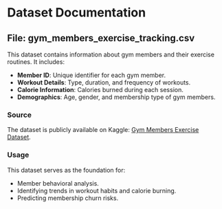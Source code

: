 # Dataset Documentation

## File: gym_members_exercise_tracking.csv
This dataset contains information about gym members and their exercise routines. It includes:
- **Member ID**: Unique identifier for each gym member.
- **Workout Details**: Type, duration, and frequency of workouts.
- **Calorie Information**: Calories burned during each session.
- **Demographics**: Age, gender, and membership type of gym members.

### Source
The dataset is publicly available on Kaggle: [Gym Members Exercise Dataset](https://www.kaggle.com/datasets/valakhorasani/gym-members-exercise-dataset).

### Usage
This dataset serves as the foundation for:
- Member behavioral analysis.
- Identifying trends in workout habits and calorie burning.
- Predicting membership churn risks.

